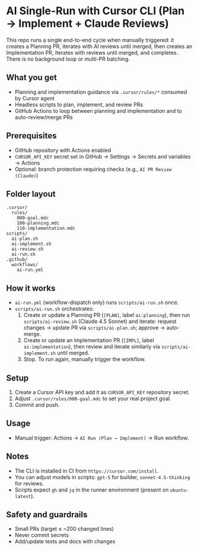 # AI Single-Run with Cursor CLI (Plan → Implement + Claude Reviews)

This repo runs a single end-to-end cycle when manually triggered: it creates a Planning PR, iterates with AI reviews until merged, then creates an Implementation PR, iterates with reviews until merged, and completes. There is no background loop or multi-PR batching.

## What you get
- Planning and implementation guidance via `.cursor/rules/*` consumed by Cursor agent
- Headless scripts to plan, implement, and review PRs
- GitHub Actions to loop between planning and implementation and to auto-review/merge PRs

## Prerequisites
- GitHub repository with Actions enabled
- `CURSOR_API_KEY` secret set in GitHub → Settings → Secrets and variables → Actions
- Optional: branch protection requiring checks (e.g., `AI PR Review (Claude)`)

## Folder layout
```
.cursor/
  rules/
    000-goal.mdc
    100-planning.mdc
    110-implementation.mdc
scripts/
  ai-plan.sh
  ai-implement.sh
  ai-review.sh
  ai-run.sh
.github/
  workflows/
    ai-run.yml
```

## How it works
- `ai-run.yml` (workflow-dispatch only) runs `scripts/ai-run.sh` once.
- `scripts/ai-run.sh` orchestrates:
  1. Create or update a Planning PR (`[PLAN]`, label `ai:planning`), then run `scripts/ai-review.sh` (Claude 4.5 Sonnet) and iterate: request changes → update PR via `scripts/ai-plan.sh`; approve → auto-merge.
  2. Create or update an Implementation PR (`[IMPL]`, label `ai:implementation`), then review and iterate similarly via `scripts/ai-implement.sh` until merged.
  3. Stop. To run again, manually trigger the workflow.

## Setup
1. Create a Cursor API key and add it as `CURSOR_API_KEY` repository secret.
2. Adjust `.cursor/rules/000-goal.mdc` to set your real project goal.
3. Commit and push.

## Usage
- Manual trigger: Actions → `AI Run (Plan → Implement)` → Run workflow.

## Notes
- The CLI is installed in CI from `https://cursor.com/install`.
- You can adjust models in scripts: `gpt-5` for builder, `sonnet-4.5-thinking` for reviews.
- Scripts expect `gh` and `jq` in the runner environment (present on `ubuntu-latest`).

## Safety and guardrails
- Small PRs (target ≤ ~200 changed lines)
- Never commit secrets
- Add/update tests and docs with changes
